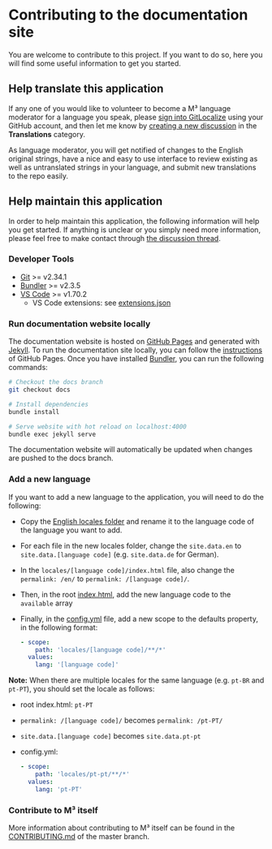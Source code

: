 # Contributing to the documentation site

You are welcome to contribute to this project. If you want to do so, here you will find some useful information to get you started.

## Help translate this application

If any one of you would like to volunteer to become a M³ language moderator for a language you speak, please [sign into GitLocalize](https://gitlocalize.com/) using your GitHub account, and then let me know by [creating a new discussion](https://github.com/sircharlo/meeting-media-manager/discussions/categories/translations) in the **Translations** category.

As language moderator, you will get notified of changes to the English original strings, have a nice and easy to use interface to review existing as well as untranslated strings in your language, and submit new translations to the repo easily.

## Help maintain this application

In order to help maintain this application, the following information will help you get started. If anything is unclear or you simply need more information, please feel free to make contact through [the discussion thread](https://github.com/sircharlo/meeting-media-manager/discussions).

### Developer Tools

- [Git](https://git-scm.com/) >= v2.34.1
- [Bundler](https://bundler.io/) >= v2.3.5
- [VS Code](https://code.visualstudio.com/) >= v1.70.2
  - VS Code extensions: see [extensions.json](./.vscode/extensions.json)

### Run documentation website locally

The documentation website is hosted on [GitHub Pages](https://pages.github.com/) and generated with [Jekyll](https://jekyllrb.com/docs/installation/). To run the documentation site locally, you can follow the [instructions](https://docs.github.com/en/pages/setting-up-a-github-pages-site-with-jekyll/testing-your-github-pages-site-locally-with-jekyll) of GitHub Pages. Once you have installed [Bundler](https://bundler.io/), you can run the following commands:

``` bash
# Checkout the docs branch
git checkout docs

# Install dependencies
bundle install

# Serve website with hot reload on localhost:4000
bundle exec jekyll serve
```

The documentation website will automatically be updated when changes are pushed to the docs branch.

### Add a new language

If you want to add a new language to the application, you will need to do the following:

- Copy the [English locales folder](./locales/en) and rename it to the language code of the language you want to add.
- For each file in the new locales folder, change the `site.data.en` to `site.data.[language code]` (e.g. `site.data.de` for German).
- In the `locales/[language code]/index.html` file, also change the `permalink: /en/` to `permalink: /[language code]/`.
- Then, in the root [index.html](./index.html), add the new language code to the `available` array
- Finally, in the [config.yml](./_config.yml) file, add a new scope to the defaults property, in the following format:
  
  ``` yaml
  - scope:
      path: 'locales/[language code]/**/*'
    values:
      lang: '[language code]'
  ```

**Note:** When there are multiple locales for the same language (e.g. `pt-BR` and `pt-PT`), you should set the locale as follows:

- root index.html: `pt-PT`
- `permalink: /[language code]/` becomes `permalink: /pt-PT/`
- `site.data.[language code]` becomes `site.data.pt-pt`
- config.yml:

  ``` yaml
  - scope:
      path: 'locales/pt-pt/**/*'
    values:
      lang: 'pt-PT'
  ```

### Contribute to M³ itself

More information about contributing to M³ itself can be found in the [CONTRIBUTING.md](https://github.com/sircharlo/meeting-media-manager/blob/master/CONTRIBUTING.md) of the master branch.
